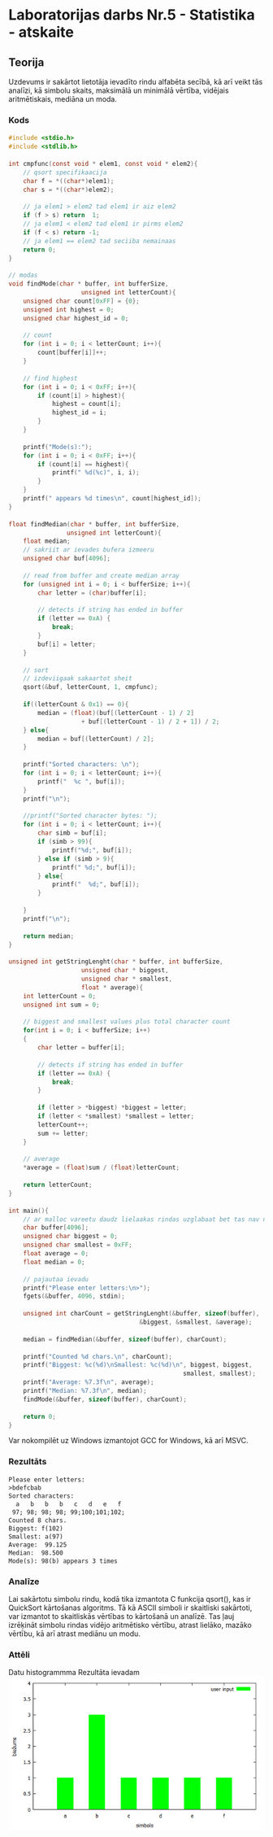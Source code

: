 # Laboratorijas darbs Nr.5 - Statistika - atskaite

## Teorija
Uzdevums ir sakārtot lietotāja ievadīto rindu alfabēta secībā, kā arī veikt tās analīzi, kā simbolu skaits, maksimālā un minimālā vērtība, vidējais aritmētiskais, mediāna un moda.

### Kods
```C
#include <stdio.h>
#include <stdlib.h>

int cmpfunc(const void * elem1, const void * elem2){
    // qsort specifikaacija
	char f = *((char*)elem1);
    char s = *((char*)elem2);
	
    // ja elem1 > elem2 tad elem1 ir aiz elem2
	if (f > s) return  1;
    // ja elem1 < elem2 tad elem1 ir pirms elem2
	if (f < s) return -1;
	// ja elem1 == elem2 tad seciiba nemainaas
    return 0;
}

// modas
void findMode(char * buffer, int bufferSize, 
					unsigned int letterCount){
	unsigned char count[0xFF] = {0};
	unsigned int highest = 0;
	unsigned char highest_id = 0;
	
	// count
	for (int i = 0; i < letterCount; i++){
		count[buffer[i]]++; 
	}
	
	// find highest
	for (int i = 0; i < 0xFF; i++){
		if (count[i] > highest){
			highest = count[i];
			highest_id = i;
		}
	}
	
	printf("Mode(s):");
	for (int i = 0; i < 0xFF; i++){
		if (count[i] == highest){
			printf(" %d(%c)", i, i);
		}
	}
	printf(" appears %d times\n", count[highest_id]);
}

float findMedian(char * buffer, int bufferSize, 
				unsigned int letterCount){
	float median;
	// sakriit ar ievades bufera izmeeru
	unsigned char buf[4096];
	
	// read from buffer and create median array
	for (unsigned int i = 0; i < bufferSize; i++){
		char letter = (char)buffer[i];
        
        // detects if string has ended in buffer
        if (letter == 0xA) {
            break;
        }
		buf[i] = letter;
    }
	
	// sort
	// izdeviigaak sakaartot sheit
	qsort(&buf, letterCount, 1, cmpfunc);
	
	if((letterCount & 0x1) == 0){
		median = (float)(buf[(letterCount - 1) / 2] 
					+ buf[(letterCount - 1) / 2 + 1]) / 2;
	} else{
		median = buf[(letterCount) / 2];
	}
	
	printf("Sorted characters: \n");
	for (int i = 0; i < letterCount; i++){
		printf("  %c ", buf[i]);
	}
	printf("\n");
	
	//printf("Sorted character bytes: ");
	for (int i = 0; i < letterCount; i++){
		char simb = buf[i];
		if (simb > 99){
			printf("%d;", buf[i]);
		} else if (simb > 9){
			printf(" %d;", buf[i]);
		} else{
			printf("  %d;", buf[i]);
		}
	
	}
	printf("\n");
	
	return median;
}

unsigned int getStringLenght(char * buffer, int bufferSize, 
					unsigned char * biggest, 
					unsigned char * smallest,
					float * average){   
    int letterCount = 0;
	unsigned int sum = 0;
    
	// biggest and smallest values plus total character count
    for(int i = 0; i < bufferSize; i++)
    {
		char letter = buffer[i];
        
        // detects if string has ended in buffer
        if (letter == 0xA) {
            break;
        }
		
		if (letter > *biggest) *biggest = letter;
		if (letter < *smallest) *smallest = letter;
		letterCount++;
		sum += letter;
    }
	
	// average
	*average = (float)sum / (float)letterCount;
	
	return letterCount;
}

int main(){
	// ar malloc vareetu daudz lielaakas rindas uzglabaat bet tas nav nepiecieshams
	char buffer[4096];
	unsigned char biggest = 0;
	unsigned char smallest = 0xFF;
	float average = 0;
	float median = 0;
	
	// pajautaa ievadu
	printf("Please enter letters:\n>");
    fgets(&buffer, 4096, stdin);
	
    unsigned int charCount = getStringLenght(&buffer, sizeof(buffer), 
									&biggest, &smallest, &average);
									
	median = findMedian(&buffer, sizeof(buffer), charCount);
					
    printf("Counted %d chars.\n", charCount);
	printf("Biggest: %c(%d)\nSmallest: %c(%d)\n", biggest, biggest, 
												smallest, smallest);
	printf("Average: %7.3f\n", average);
	printf("Median: %7.3f\n", median);
	findMode(&buffer, sizeof(buffer), charCount);
	
	return 0;
}
```
Var nokompilēt uz Windows izmantojot GCC for Windows, kā arī MSVC. 

### Rezultāts
```
Please enter letters:
>bdefcbab
Sorted characters:
  a   b   b   b   c   d   e   f
 97; 98; 98; 98; 99;100;101;102;
Counted 8 chars.
Biggest: f(102)
Smallest: a(97)
Average:  99.125
Median:  98.500
Mode(s): 98(b) appears 3 times

```

### Analīze

Lai sakārtotu simbolu rindu, kodā tika izmantota C funkcija qsort(), kas ir QuickSort kārtošanas algoritms.
Tā kā ASCII simboli ir skaitliski sakārtoti, var izmantot to skaitliskās vērtības to kārtošanā un analīzē.
Tas ļauj izrēķināt simbolu rindas vidējo aritmētisko vērtību, atrast lielāko, mazāko vērtību, kā arī atrast mediānu un modu.

### Attēli
Datu histogrammma Rezultāta ievadam
![Datu histogrammma Rezultāta ievadam](https://raw.githubusercontent.com/okass/RTR105/master/works/5lw_statistics/graph.png)

